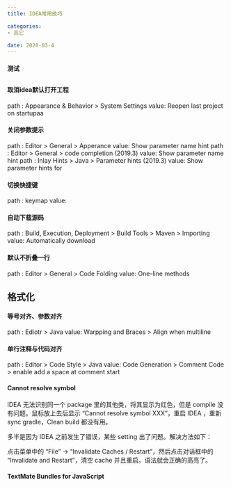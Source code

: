 ```yaml
---
title: IDEA常用技巧

categories:
- 其它

date: 2020-03-4
---
```


#### 测试
## 
#### 取消idea默认打开工程
path : Appearance & Behavior > System Settings
value: Reopen last project on startupaa

#### 关闭参数提示
path : Editor > General > Apperance 
value: Show parameter name hint
path : Editor > General > code completion (2019.3)
value: Show parameter name hint
path : Inlay Hints > Java > Parameter hints (2019.3)
value: Show parameter hints for

#### 切换快捷键
path : keymap
value: 

#### 自动下载源码
path : Build, Execution, Deployment > Build Tools > Maven > Importing 
value: Automatically download
	
#### 默认不折叠一行
path : Editor > General > Code Folding 
value: One-line methods
	
	
## 格式化
#### 等号对齐、参数对齐
path : Ediotr > Java
value: Warpping and Braces > Align when multiline
	
#### 单行注释与代码对齐
path : Editor > Code Style > Java 
value: Code Generation > Comment Code > enable add a space at comment start

#### Cannot resolve symbol
IDEA 无法识别同一个 package 里的其他类，将其显示为红色，但是 compile 没有问题。鼠标放上去后显示 “Cannot resolve symbol XXX”，重启 IDEA ，重新 sync gradle，Clean build 都没有用。

多半是因为 IDEA 之前发生了错误，某些 setting 出了问题。解决方法如下：

点击菜单中的 “File” -> “Invalidate Caches / Restart”，然后点击对话框中的 “Invalidate and Restart”，清空 cache 并且重启。语法就会正确的高亮了。

#### TextMate Bundles for JavaScript